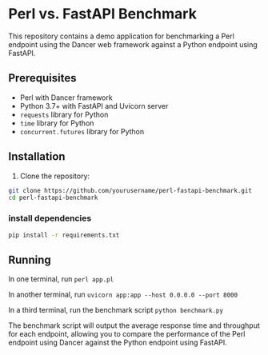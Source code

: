 # Perl vs. FastAPI Benchmark

This repository contains a demo application for benchmarking a Perl endpoint using the Dancer web framework against a Python endpoint using FastAPI.

## Prerequisites

- Perl with Dancer framework
- Python 3.7+ with FastAPI and Uvicorn server
- `requests` library for Python
- `time` library for Python
- `concurrent.futures` library for Python

## Installation

1. Clone the repository:

```bash
git clone https://github.com/yourusername/perl-fastapi-benchmark.git
cd perl-fastapi-benchmark
```

### install dependencies

```bash
pip install -r requirements.txt
```

## Running 

In one terminal, run `perl app.pl`

In another terminal, run `uvicorn app:app --host 0.0.0.0 --port 8000`

In a third terminal, run the benchmark script `python benchmark.py`

The benchmark script will output the average response time and throughput for each endpoint, allowing you to compare the performance of the Perl endpoint using Dancer against the Python endpoint using FastAPI.